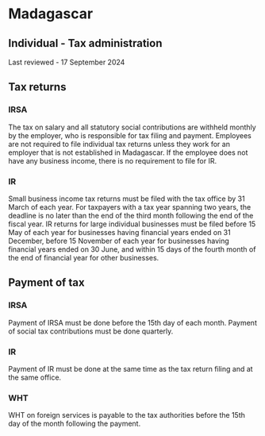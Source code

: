 # Madagascar
## Individual - Tax administration
Last reviewed - 17 September 2024
## Tax returns
### IRSA
The tax on salary and all statutory social contributions are withheld monthly by the employer, who is responsible for tax filing and payment. Employees are not required to file individual tax returns unless they work for an employer that is not established in Madagascar. If the employee does not have any business income, there is no requirement to file for IR.
### IR
Small business income tax returns must be filed with the tax office by 31 March of each year. For taxpayers with a tax year spanning two years, the deadline is no later than the end of the third month following the end of the fiscal year.
IR returns for large individual businesses must be filed before 15 May of each year for businesses having financial years ended on 31 December, before 15 November of each year for businesses having financial years ended on 30 June, and within 15 days of the fourth month of the end of financial year for other businesses.
## Payment of tax
### IRSA
Payment of IRSA must be done before the 15th day of each month. Payment of social tax contributions must be done quarterly.
### IR
Payment of IR must be done at the same time as the tax return filing and at the same office.
### WHT
WHT on foreign services is payable to the tax authorities before the 15th day of the month following the payment.
